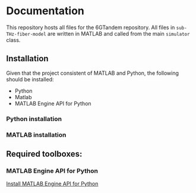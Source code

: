 # Documentation

This repository hosts all files for the 6GTandem repository.
All files in `sub-THz-fiber-model` are written in MATLAB and called from the main `simulator` class.


## Installation

Given that the project consistent of MATLAB and Python, the following should be installed:
- Python
- Matlab
- MATLAB Engine API for Python

### Python installation


### MATLAB installation

Required toolboxes:
- 

### MATLAB Engine API for Python

[Install MATLAB Engine API for Python](https://www.mathworks.com/help/matlab/matlab_external/install-the-matlab-engine-for-python.html)
